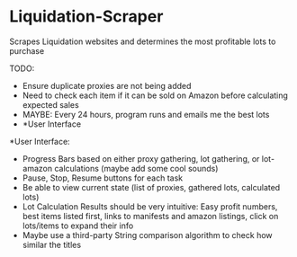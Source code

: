 # Liquidation-Scraper
Scrapes Liquidation websites and determines the most profitable lots to purchase

TODO:

  - Ensure duplicate proxies are not being added
  - Need to check each item if it can be sold on Amazon before calculating expected sales
  - MAYBE: Every 24 hours, program runs and emails me the best lots
  - \*User Interface
  
  
\*User Interface:

  - Progress Bars based on either proxy gathering, lot gathering, or lot-amazon calculations (maybe add some cool sounds)
  - Pause, Stop, Resume buttons for each task
  - Be able to view current state (list of proxies, gathered lots, calculated lots)
  - Lot Calculation Results should be very intuitive: Easy profit numbers, best items listed first, links to manifests and amazon listings, click on lots/items to expand their info
  - Maybe use a third-party String comparison algorithm to check how similar the titles
